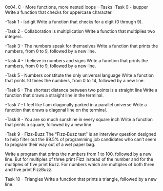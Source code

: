 0x04. C - More functions, more nested loops
--Tasks
-Task 0 - isupper
Write a function that checks for uppercase character.

-Task 1 - isdigit
Write a function that checks for a digit (0 through 9).

-Task 2 - Collaboration is multiplication
Write a function that multiplies two integers.

-Task 3 - The numbers speak for themselves
Write a function that prints the numbers, from 0 to 9, followed by a new line.

-Task 4 - I believe in numbers and signs
Write a function that prints the numbers, from 0 to 9, followed by a new line.

-Task 5 - Numbers constitute the only universal language
Write a function that prints 10 times the numbers, from 0 to 14, followed by a new line.

-Task 6 - The shortest distance between two points is a straight line
Write a function that draws a straight line in the terminal.

-Task 7 - I feel like I am diagonally parked in a parallel universe
Write a function that draws a diagonal line on the terminal.

-Task 8 - You are so much sunshine in every square inch
Write a function that prints a square, followed by a new line.

-Task 9 - Fizz-Buzz
The “Fizz-Buzz test” is an interview question designed to help filter out the 99.5% of programming job candidates who can’t seem to program their way out of a wet paper bag.

Write a program that prints the numbers from 1 to 100, followed by a new line. But for multiples of three print Fizz instead of the number and for the multiples of five print Buzz. For numbers which are multiples of both three and five print FizzBuzz.

Task 10 - Triangles
Write a function that prints a triangle, followed by a new line.


